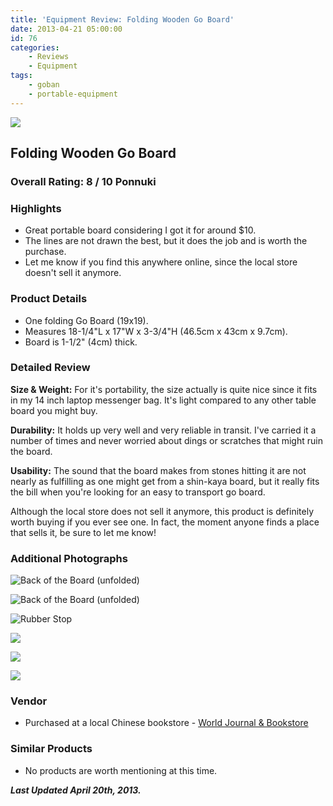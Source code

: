 ```yaml
---
title: 'Equipment Review: Folding Wooden Go Board'
date: 2013-04-21 05:00:00
id: 76
categories:
	- Reviews
	- Equipment
tags:
	- goban
	- portable-equipment
---
```


![](/images/2010/10/foldWoodenBoard.jpg)

## Folding Wooden Go Board

### Over­all Rat­ing: 8 / 10 Ponnuki

### High­lights

*   Great portable board considering I got it for around $10.
*   The lines are not drawn the best, but it does the job and is worth the purchase.
*   Let me know if you find this anywhere online, since the local store doesn't sell it anymore.

### Prod­uct Details

*   One folding Go Board (19x19).
*   Measures 18-1/4"L x 17"W x 3-3/4"H (46.5cm x 43cm x 9.7cm).
*   Board is 1-1/2" (4cm) thick.

<!-- more -->

### Detailed Review

**Size &amp; Weight:** For it's portability, the size actually is quite nice since it fits in my 14 inch laptop messenger bag. It's light compared to any other table board you might buy.

**Dura­bil­ity:** It holds up very well and very reliable in transit. I've carried it a number of times and never worried about dings or scratches that might ruin the board.

**Usabil­ity:** The sound that the board makes from stones hitting it are not nearly as fulfilling as one might get from a shin-kaya board, but it really fits the bill when you're looking for an easy to transport go board.

Although the local store does not sell it anymore, this product is definitely worth buying if you ever see one. In fact, the moment anyone finds a place that sells it, be sure to let me know!

### Addi­tional Photographs

![Back of the Board (unfolded)](/images/2010/10/foldWoodenBoard2.jpg)

![Back of the Board (unfolded)](/images/2010/10/foldWoodenBoard3.jpg)

![Rubber Stop](/images/2010/10/foldWoodenBoard4.jpg)

![](/images/2010/10/foldWoodenBoard5.jpg)

![](/images/2010/10/foldWoodenBoard6.jpg)

![](/images/2010/10/foldWoodenBoard7.jpg)

### Ven­dor

* Purchased at a local Chinese bookstore - [World Journal &amp; Bookstore](http://www.yelp.com/biz/world-journal-and-bookstore-rockville)

### Sim­i­lar Products

* No products are worth mentioning at this time.

_**Last Updated April 20th, 2013.**_
